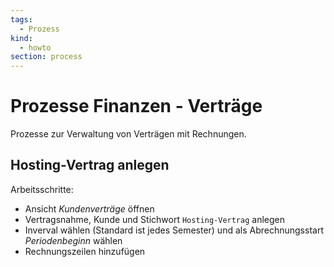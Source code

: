 ```yaml
---
tags:
  - Prozess
kind:
  - howto
section: process
---
```


# Prozesse Finanzen - Verträge

Prozesse zur Verwaltung von Verträgen mit Rechnungen.

## Hosting-Vertrag anlegen

Arbeitsschritte:

- Ansicht _Kundenverträge_ öffnen
- Vertragsnahme, Kunde und Stichwort `Hosting-Vertrag` anlegen
- Inverval wählen (Standard ist jedes Semester) und als Abrechnungsstart _Periodenbeginn_ wählen
- Rechnungszeilen hinzufügen
